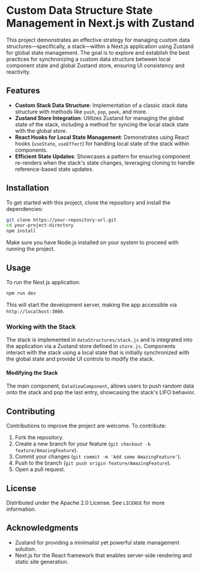 # Custom Data Structure State Management in Next.js with Zustand

This project demonstrates an effective strategy for managing custom data structures—specifically, a stack—within a Next.js application using Zustand for global state management. The goal is to explore and establish the best practices for synchronizing a custom data structure between local component state and global Zustand store, ensuring UI consistency and reactivity.

## Features

- **Custom Stack Data Structure**: Implementation of a classic stack data structure with methods like `push`, `pop`, `peek`, and more.
- **Zustand Store Integration**: Utilizes Zustand for managing the global state of the stack, including a method for syncing the local stack state with the global store.
- **React Hooks for Local State Management**: Demonstrates using React hooks (`useState`, `useEffect`) for handling local state of the stack within components.
- **Efficient State Updates**: Showcases a pattern for ensuring component re-renders when the stack's state changes, leveraging cloning to handle reference-based state updates.

## Installation

To get started with this project, clone the repository and install the dependencies:

```bash
git clone https://your-repository-url.git
cd your-project-directory
npm install
```

Make sure you have Node.js installed on your system to proceed with running the project.

## Usage

To run the Next.js application:

```bash
npm run dev
```

This will start the development server, making the app accessible via `http://localhost:3000`.

### Working with the Stack

The stack is implemented in `dataStructures/stack.js` and is integrated into the application via a Zustand store defined in `store.js`. Components interact with the stack using a local state that is initially synchronized with the global state and provide UI controls to modify the stack.

#### Modifying the Stack

The main component, `DataViewComponent`, allows users to push random data onto the stack and pop the last entry, showcasing the stack's LIFO behavior.

## Contributing

Contributions to improve the project are welcome. To contribute:

1. Fork the repository.
2. Create a new branch for your feature (`git checkout -b feature/AmazingFeature`).
3. Commit your changes (`git commit -m 'Add some AmazingFeature'`).
4. Push to the branch (`git push origin feature/AmazingFeature`).
5. Open a pull request.

## License

Distributed under the Apache 2.0 License. See `LICENSE` for more information.

## Acknowledgments

- Zustand for providing a minimalist yet powerful state management solution.
- Next.js for the React framework that enables server-side rendering and static site generation.
